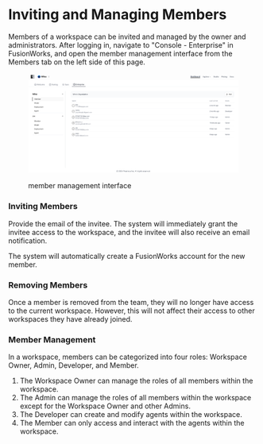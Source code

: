 # Inviting and Managing Members

Members of a workspace can be invited and managed by the owner and administrators. After logging in, navigate to "Console - Enterprise" in FusionWorks, and open the member management interface from the Members tab on the left side of this page.

<figure><img src="../../.gitbook/assets/enterprise.png" alt=""><figcaption><p>member management interface</p></figcaption></figure>

### Inviting Members

Provide the email of the invitee. The system will immediately grant the invitee access to the workspace, and the invitee will also receive an email notification.

The system will automatically create a FusionWorks account for the new member.

### Removing Members

Once a member is removed from the team, they will no longer have access to the current workspace. However, this will not affect their access to other workspaces they have already joined.

### Member Management

In a workspace, members can be categorized into four roles: Workspace Owner, Admin, Developer, and Member. 
1. The Workspace Owner can manage the roles of all members within the workspace. 
2. The Admin can manage the roles of all members within the workspace except for the Workspace Owner and other Admins. 
3. The Developer can create and modify agents within the workspace.
4. The Member can only access and interact with the agents within the workspace.